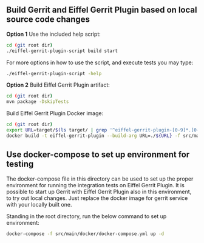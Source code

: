## Build Gerrit and Eiffel Gerrit Plugin based on local source code changes

**Option 1**
Use the included help script:

```bash
cd (git root dir)
./eiffel-gerrit-plugin-script build start
```

For more options in how to use the script, and execute tests you may type:

```bash
./eiffel-gerrit-plugin-script -help
```

**Option 2**
Build Eiffel Gerrit Plugin artifact:

```bash
cd (git root dir)
mvn package -DskipTests
```

Build Eiffel Gerrit Plugin Docker image:

```bash
cd (git root dir)
export URL=target/$(ls target/ | grep '^eiffel-gerrit-plugin-[0-9]*.[0-9]*.[0-9]*.jar')
docker build -t eiffel-gerrit-plugin --build-arg URL=./${URL} -f src/main/docker/Dockerfile .
```

## Use docker-compose to set up environment for testing

The docker-compose file in this directory can be used to set up the proper
environment for running the integration tests on Eiffel Gerrit Plugin.
It is possible to start up Gerrit with Eiffel Gerrit Plugin
also in this environment, to try out local changes. Just
replace the docker image for gerrit service with your locally built one.

Standing in the root directory, run the below command to set up environment:

```bash
docker-compose -f src/main/docker/docker-compose.yml up -d
```